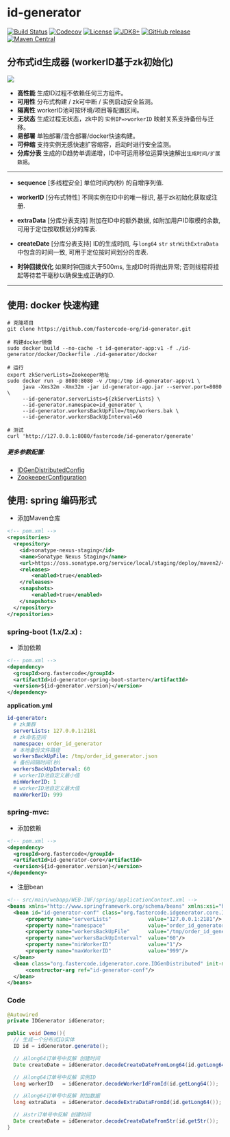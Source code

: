 # id-generator

[![Build Status](https://travis-ci.org/fastercode-org/id-generator.svg?branch=master)](https://travis-ci.org/fastercode-org/id-generator)
[![Codecov](https://codecov.io/gh/fastercode-org/id-generator/branch/master/graph/badge.svg)](https://codecov.io/gh/fastercode-org/id-generator/branch/master)
[![License](https://img.shields.io/github/license/fastercode-org/id-generator)](https://github.com/fastercode-org/id-generator/blob/master/LICENSE.txt)
[![JDK8+](https://img.shields.io/badge/JDK-8+-green.svg)](https://www.oracle.com/technetwork/java/javase/downloads/index.html)
[![GitHub release](https://img.shields.io/github/v/release/fastercode-org/id-generator)](https://github.com/fastercode-org/id-generator/releases)
[![Maven Central](https://img.shields.io/maven-central/v/org.fastercode/id-generator)](https://mvnrepository.com/search?q=id-generator&d=org.fastercode)

## 分布式id生成器 (workerID基于zk初始化)

![](https://cdn.yaolong.net/img/2021/05/id-generator.jpg)

- **高性能** 生成ID过程不依赖任何三方组件。
- **可用性** 分布式构建 / zk可中断 / 实例启动安全监测。
- **隔离性** workerID池可按环境/项目等配置区间。
- **无状态** 生成过程无状态，zk中的 `实例IP=>workerID` 映射关系支持备份与迁移。
- **易部署** 单独部署/混合部署/docker快速构建。
- **可伸缩** 支持实例无感快速扩容缩容，启动时进行安全监测。
- **分库分表** 生成的ID趋势单调递增，ID中可运用移位运算快速解出`生成时间/扩展数据`。

---

- **sequence**   [多线程安全] 单位时间内(秒) 的自增序列值.
- **workerID**   [分布式特性] 不同实例在ID中的唯一标识, 基于zk初始化获取或注册.
- **extraData**  [分库分表支持] 附加在ID中的额外数据, 如附加用户ID取模的余数, 可用于定位按取模划分的库表.
- **createDate** [分库分表支持] ID的生成时间, 与`long64` `str` `strWithExtraData` 中包含的时间一致, 可用于定位按时间划分的库表.

- **时钟回拨优化** 如果时钟回拨大于500ms, 生成ID时将抛出异常; 否则线程将挂起等待若干毫秒以确保生成正确的ID.
---

## 使用: docker 快速构建

```shell script
# 克隆项目
git clone https://github.com/fastercode-org/id-generator.git

# 构建docker镜像
sudo docker build --no-cache -t id-generator-app:v1 -f ./id-generator/docker/Dockerfile ./id-generator/docker

# 运行
export zkServerLists=Zookeeper地址
sudo docker run -p 8080:8080 -v /tmp:/tmp id-generator-app:v1 \
     java -Xms32m -Xmx32m -jar id-generator-app.jar --server.port=8080 \
     --id-generator.serverLists=${zkServerLists} \
     --id-generator.namespace=id_generator \
     --id-generator.workersBackUpFile=/tmp/workers.bak \
     --id-generator.workersBackUpInterval=60

# 测试
curl 'http://127.0.0.1:8080/fastercode/id-generator/generate'
```

##### 更多参数配置:

- [IDGenDistributedConfig](https://github.com/fastercode-org/id-generator/blob/master/id-generator-core/src/main/java/org/fastercode/idgenerator/core/IDGenDistributedConfig.java)
- [ZookeeperConfiguration](https://github.com/fastercode-org/id-generator/blob/master/id-generator-core/src/main/java/org/fastercode/idgenerator/core/reg/zookeeper/ZookeeperConfiguration.java)

## 使用: spring 编码形式

- 添加Maven仓库

```xml
<!-- pom.xml -->
<repositories>
  <repository>
    <id>sonatype-nexus-staging</id>
    <name>Sonatype Nexus Staging</name>
    <url>https://oss.sonatype.org/service/local/staging/deploy/maven2/</url>
    <releases>
        <enabled>true</enabled>
    </releases>
    <snapshots>
        <enabled>true</enabled>
    </snapshots>
  </repository>
</repositories>
```

### spring-boot (1.x/2.x) :

- 添加依赖

```xml
<!-- pom.xml -->
<dependency>
  <groupId>org.fastercode</groupId>
  <artifactId>id-generator-spring-boot-starter</artifactId>
  <version>${id-generator.version}</version>
</dependency>
```

**application.yml**

```yml
id-generator:
  # zk集群
  serverLists: 127.0.0.1:2181
  # zk命名空间
  namespace: order_id_generator
  # 本地备份文件路径
  workersBackUpFile: /tmp/order_id_generator.json
  # 备份间隔时间(秒)
  workersBackUpInterval: 60
  # workerID池自定义最小值
  minWorkerID: 1
  # workerID池自定义最大值
  maxWorkerID: 999
```

### spring-mvc:

- 添加依赖

```xml
<!-- pom.xml -->
<dependency>
  <groupId>org.fastercode</groupId>
  <artifactId>id-generator-core</artifactId>
  <version>${id-generator.version}</version>
</dependency>
```

- 注册bean

```xml
<!-- src/main/webapp/WEB-INF/spring/applicationContext.xml -->
<beans xmlns="http://www.springframework.org/schema/beans" xmlns:xsi="http://www.w3.org/2001/XMLSchema-instance" xsi:schemaLocation="http://www.springframework.org/schema/beans http://www.springframework.org/schema/beans/spring-beans-2.5.xsd">
  <bean id="id-generator-conf" class="org.fastercode.idgenerator.core.IDGenDistributedConfig">
      <property name="serverLists"            value="127.0.0.1:2181"/>
      <property name="namespace"              value="order_id_generator"/>
      <property name="workersBackUpFile"      value="/tmp/order_id_generator.json"/>
      <property name="workersBackUpInterval"  value="60"/>
      <property name="minWorkerID"            value="1"/>
      <property name="maxWorkerID"            value="999"/>
  </bean>
  <bean class="org.fastercode.idgenerator.core.IDGenDistributed" init-method="init" destroy-method="close">
      <constructor-arg ref="id-generator-conf"/>
  </bean>
</beans>
```

### Code

```java
@Autowired
private IDGenerator idGenerator;

public void Demo(){
  // 生成一个分布式ID实体
  ID id = idGenerator.generate();

  // 从long64订单号中反解 创建时间
  Date createDate = idGenerator.decodeCreateDateFromLong64(id.getLong64());

  // 从long64订单号中反解 实例ID
  long workerID   = idGenerator.decodeWorkerIdFromId(id.getLong64());

  // 从long64订单号中反解 附加数据
  long extraData  = idGenerator.decodeExtraDataFromId(id.getLong64());

  // 从str订单号中反解 创建时间
  Date createDate = idGenerator.decodeCreateDateFromStr(id.getStr());
}
```

